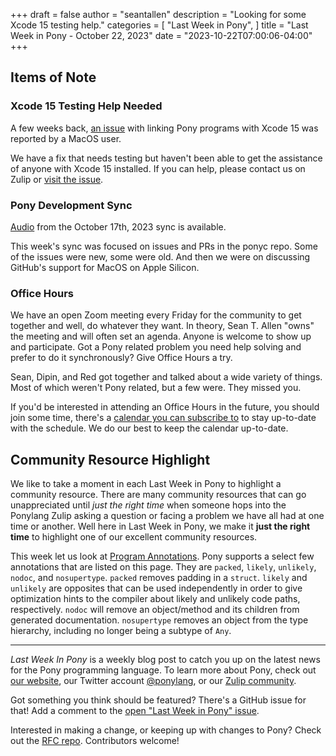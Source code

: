 +++
draft = false
author = "seantallen"
description = "Looking for some Xcode 15 testing help."
categories = [
    "Last Week in Pony",
]
title = "Last Week in Pony - October 22, 2023"
date = "2023-10-22T07:00:06-04:00"
+++

## Items of Note

### Xcode 15 Testing Help Needed

A few weeks back, [an issue](https://github.com/ponylang/ponyc/issues/4454) with linking Pony programs with Xcode 15 was reported by a MacOS user.

We have a fix that needs testing but haven't been able to get the assistance of anyone with Xcode 15 installed. If you can help, please contact us on Zulip or [visit the issue](https://github.com/ponylang/ponyc/issues/4454).

### Pony Development Sync

[Audio](https://sync-recordings.ponylang.io/r/2023_10_17.m4a) from the October 17th, 2023 sync is available.

This week's sync was focused on issues and PRs in the ponyc repo. Some of the issues were new, some were old. And then we were on discussing GitHub's support for MacOS on Apple Silicon.

### Office Hours

We have an open Zoom meeting every Friday for the community to get together and well, do whatever they want. In theory, Sean T. Allen "owns" the meeting and will often set an agenda. Anyone is welcome to show up and participate. Got a Pony related problem you need help solving and prefer to do it synchronously? Give Office Hours a try.

Sean, Dipin, and Red got together and talked about a wide variety of things. Most of which weren't Pony related, but a few were. They missed you.

If you'd be interested in attending an Office Hours in the future, you should join some time, there's a [calendar you can subscribe to](https://calendar.google.com/calendar/ical/4465e68ae24131ae00461a40893f2637a2c9ac510e311a44ff78680e2f183ce3%40group.calendar.google.com/public/basic.ics) to stay up-to-date with the schedule. We do our best to keep the calendar up-to-date.

## Community Resource Highlight

We like to take a moment in each Last Week in Pony to highlight a community resource. There are many community resources that can go unappreciated until _just the right time_ when someone hops into the Ponylang Zulip asking a question or facing a problem we have all had at one time or another. Well here in Last Week in Pony, we make it **just the right time** to highlight one of our excellent community resources.

This week let us look at [Program Annotations](https://tutorial.ponylang.io/appendices/annotations). Pony supports a select few annotations that are listed on this page. They are `packed`, `likely`, `unlikely`, `nodoc`, and `nosupertype`. `packed` removes padding in a `struct`. `likely` and `unlikely` are opposites that can be used independently in order to give optimization hints to the compiler about likely and unlikely code paths, respectively. `nodoc` will remove an object/method and its children from generated documentation. `nosupertype` removes an object from the type hierarchy, including no longer being a subtype of `Any`.

---

_Last Week In Pony_ is a weekly blog post to catch you up on the latest news for the Pony programming language. To learn more about Pony, check out [our website](https://ponylang.io), our Twitter account [@ponylang](https://twitter.com/ponylang), or our [Zulip community](https://ponylang.zulipchat.com).

Got something you think should be featured? There's a GitHub issue for that! Add a comment to the [open "Last Week in Pony" issue](https://github.com/ponylang/ponylang.github.io/issues?q=is%3Aissue+is%3Aopen+label%3Alast-week-in-pony).

Interested in making a change, or keeping up with changes to Pony? Check out the [RFC repo](https://github.com/ponylang/rfcs). Contributors welcome!
